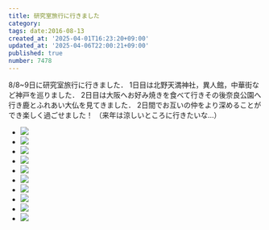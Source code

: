 ```yaml
---
title: 研究室旅行に行きました
category:
tags: date:2016-08-13
created_at: '2025-04-01T16:23:20+09:00'
updated_at: '2025-04-06T22:00:21+09:00'
published: true
number: 7478
---
```


8/8~9日に研究室旅行に行きました． 
1日目は北野天満神社，異人館，中華街など神戸を巡りました．
2日目は大阪へお好み焼きを食べて行きその後奈良公園へ行き鹿とふれあい大仏を見てきました．
2日間でお互いの仲をより深めることができ楽しく過ごせました！ （来年は涼しいところに行きたいな…）

<div class="img-container">
    <ul class="slider">
        <li><img src="https://img.esa.io/uploads/production/attachments/13979/2025/04/06/148142/4bf9e8d1-3efc-4957-aab5-7f11e1d6ccf2.webp"  /></li>
        <li><img src="https://img.esa.io/uploads/production/attachments/13979/2025/04/06/148142/e2ffa3c1-b749-45db-8076-7da762ef6971.webp"  /></li>
        <li><img src="https://img.esa.io/uploads/production/attachments/13979/2025/04/06/148142/be6b20d1-e46e-4393-8116-bdbd4b52dad9.webp"  /></li>
        <li><img src="https://img.esa.io/uploads/production/attachments/13979/2025/04/06/148142/3c7b9cc6-9062-449a-9a17-dace741bf1dc.webp"  /></li>
        <li><img src="https://img.esa.io/uploads/production/attachments/13979/2025/04/06/148142/331f2304-cf21-4ffe-9a0d-cb0c66d65790.webp"  /></li>
        <li><img src="https://img.esa.io/uploads/production/attachments/13979/2025/04/06/148142/29f03069-dc78-4976-ac62-72050c7a054e.webp"  /></li>
        <li><img src="https://img.esa.io/uploads/production/attachments/13979/2025/04/06/148142/2a597fe0-952d-4d3b-a373-afe1c4ba2e0a.webp"  /></li>
        <li><img src="https://img.esa.io/uploads/production/attachments/13979/2025/04/06/148142/3eb9eee0-b71c-48d3-a98b-7de876594676.webp"  /></li>
        <li><img src="https://img.esa.io/uploads/production/attachments/13979/2025/04/06/148142/88e2810e-80cc-4137-83a3-ef64a5978c29.webp"  /></li>
        <li><img src="https://img.esa.io/uploads/production/attachments/13979/2025/04/06/148142/5417d760-58cb-4932-a41b-43f1dd46b87e.webp"  /></li>
    </ul>
</div>

